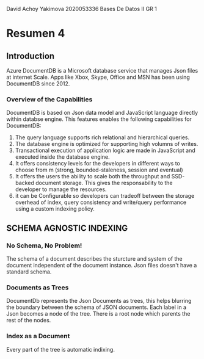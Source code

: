 David Achoy Yakimova
2020053336
Bases De Datos II GR 1
# Resumen 4

## Introduction
Azure DocumentDB is a Microsoft database service that manages Json files at internet Scale. Apps like Xbox, Skype, Office and MSN has been using DocumentDB since 2012. 
### Overview of the Capabilities
DocumentDB is based on Json data model and JavaScript language directly within databse engine. This features enables the following capabilities for DocumentDB:
1. The query language supports rich relational and hierarchical queries.
2. The database engine is optimized for supporting high volumns of writes.
3. Transactional execution of application logic are made in JavaScript and executed inside the database engine.
4. It offers consistency levels for the developers in different ways to choose from m (strong, bounded-staleness, session and eventual)
5. It offers the users the ability to scale both the
throughput and SSD-backed document storage. This gives the responsability to the developer to manage the resources.
6. it can be Configurable so developers can tradeoff between the storage overhead of index, query consistency and write/query performance using a custom indexing policy.

## SCHEMA AGNOSTIC INDEXING

### No Schema, No Problem!

The schema of a document describes the sturcture and system of the document independent of the document instance.
Json files doesn't have a standard schema. 

### Documents as Trees

DocumentDb represents the Json Documents as trees, this helps  blurring the boundary between the
schema of JSON documents. Each label in a Json becomes a node of the tree. There is a root node which parents the rest of the nodes.

### Index as a Document

Every part of the tree is automatic indixing.
